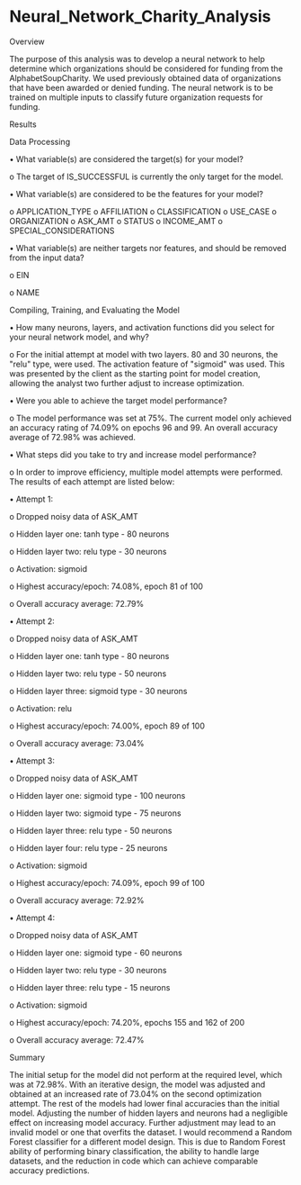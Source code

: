# Neural_Network_Charity_Analysis
Overview

The purpose of this analysis was to develop a neural network to help determine which organizations should be considered for funding from the AlphabetSoupCharity. We used previously obtained data of organizations that have been awarded or denied funding. The neural network is to be trained on multiple inputs to classify future organization requests for funding.

Results

Data Processing

•	What variable(s) are considered the target(s) for your model?

o	The target of IS_SUCCESSFUL is currently the only target for the model.

•	What variable(s) are considered to be the features for your model?

o	APPLICATION_TYPE
o	AFFILIATION
o	CLASSIFICATION
o	USE_CASE
o	ORGANIZATION
o	ASK_AMT
o	STATUS
o	INCOME_AMT
o	SPECIAL_CONSIDERATIONS

•	What variable(s) are neither targets nor features, and should be removed from the input data?

o	EIN

o	NAME

Compiling, Training, and Evaluating the Model

•	How many neurons, layers, and activation functions did you select for your neural network model, and why? 

o	For the initial attempt at model with two layers. 80 and 30 neurons, the "relu" type, were used. The activation feature of "sigmoid" was used. This was presented by the client as the starting point for model creation, allowing the analyst two further adjust to increase optimization.

•	Were you able to achieve the target model performance? 

o	The model performance was set at 75%. The current model only achieved an accuracy rating of 74.09% on epochs 96 and 99. An overall accuracy average of 72.98% was achieved.

•	What steps did you take to try and increase model performance?

o	 In order to improve efficiency, multiple model attempts were performed. The results of each attempt are listed below:

•	Attempt 1:

o	Dropped noisy data of ASK_AMT

o	Hidden layer one: tanh type - 80 neurons

o	Hidden layer two: relu type - 30 neurons

o	Activation: sigmoid

o	Highest accuracy/epoch: 74.08%, epoch 81 of 100

o	Overall accuracy average: 72.79%

•	Attempt 2:

o	Dropped noisy data of ASK_AMT

o	Hidden layer one: tanh type - 80 neurons

o	Hidden layer two: relu type - 50 neurons

o	Hidden layer three: sigmoid type - 30 neurons

o	Activation: relu

o	Highest accuracy/epoch: 74.00%, epoch 89 of 100

o	Overall accuracy average: 73.04%


•	Attempt 3:

o	Dropped noisy data of ASK_AMT

o	Hidden layer one: sigmoid type - 100 neurons

o	Hidden layer two: sigmoid type - 75 neurons

o	Hidden layer three: relu type - 50 neurons

o	Hidden layer four: relu type - 25 neurons

o	Activation: sigmoid

o	Highest accuracy/epoch: 74.09%, epoch 99 of 100

o	Overall accuracy average: 72.92%

•	Attempt 4:

o	Dropped noisy data of ASK_AMT

o	Hidden layer one: sigmoid type - 60 neurons

o	Hidden layer two: relu type - 30 neurons

o	Hidden layer three: relu type - 15 neurons

o	Activation: sigmoid

o	Highest accuracy/epoch: 74.20%, epochs 155 and 162 of 200

o	Overall accuracy average: 72.47%

Summary

The initial setup for the model did not perform at the required level, which was at 72.98%. With an iterative design, the model was adjusted and obtained at an increased rate of 73.04% on the second optimization attempt. The rest of the models had lower final accuracies than the initial model. Adjusting the number of hidden layers and neurons had a negligible effect on increasing model accuracy. Further adjustment may lead to an invalid model or one that overfits the dataset.
I would recommend a Random Forest classifier for a different model design. This is due to Random Forest ability of performing binary classification, the ability to handle large datasets, and the reduction in code which can achieve comparable accuracy predictions.

